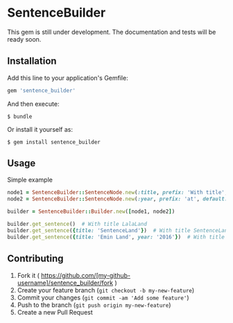 # SentenceBuilder

This gem is still under development. The documentation and tests will be ready soon.

## Installation

Add this line to your application's Gemfile:

```ruby
gem 'sentence_builder'
```

And then execute:

    $ bundle

Or install it yourself as:

    $ gem install sentence_builder

## Usage

Simple example

```ruby
node1 = SentenceBuilder::SentenceNode.new(:title, prefix: 'With title', default: 'LalaLand')
node2 = SentenceBuilder::SentenceNode.new(:year, prefix: 'at', default: '2013', always_use: false)

builder = SentenceBuilder::Builder.new([node1, node2])

builder.get_sentence()  # With title LalaLand
builder.get_sentence({title: 'SentenceLand'})  # With title SentenceLand
builder.get_sentence({title: 'Emin Land', year: '2016'})  # With title Emin Land at 2016


```

## Contributing

1. Fork it ( https://github.com/[my-github-username]/sentence_builder/fork )
2. Create your feature branch (`git checkout -b my-new-feature`)
3. Commit your changes (`git commit -am 'Add some feature'`)
4. Push to the branch (`git push origin my-new-feature`)
5. Create a new Pull Request
